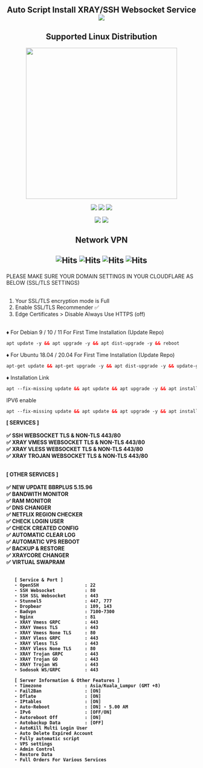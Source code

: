  <p align="center">


<h2 align="center">
Auto Script Install XRAY/SSH Websocket Service
<img src="https://img.shields.io/badge/Release-v3.0-red.svg"></h2>

</p> 
<h2 align="center"> Supported Linux Distribution</h2>
<p align="center"><img src="https://d33wubrfki0l68.cloudfront.net/5911c43be3b1da526ed609e9c55783d9d0f6b066/9858b/assets/img/debian-ubuntu-hover.png"width="400"></p> 
<p align="center">
<img src="https://img.shields.io/static/v1?style=for-the-badge&logo=debian&label=Debian%209&message=Stretch&color=purple"> 
<img src="https://img.shields.io/static/v1?style=for-the-badge&logo=debian&label=Debian%2010&message=Buster&color=purple">  
<img src="https://img.shields.io/static/v1?style=for-the-badge&logo=debian&label=Debian%2011&message=bullseye&color=purple"> 
<p align="center">
<img src="https://img.shields.io/static/v1?style=for-the-badge&logo=ubuntu&label=ubuntu%2018.04 LTS&message=Bionic Beaver&color=red"> 
<img src="https://img.shields.io/static/v1?style=for-the-badge&logo=ubuntu&label=ubuntu%2020.04 LTS&message=Focal Fossa&color=red"> 
</p>



<h2 align="center">Network VPN</h2>

<h2 align="center">

![Hits](https://img.shields.io/badge/SSH-Websocket-8020f3?style=for-the-badge&logo=Cloudflare&logoColor=white&edge_flat=false)
![Hits](https://img.shields.io/badge/XRAY-Vmess-f34b20?style=for-the-badge&logo=Cloudflare&logoColor=white&edge_flat=false)
![Hits](https://img.shields.io/badge/XRAY-VLess-f34b20?style=for-the-badge&logo=Cloudflare&logoColor=white&edge_flat=false)
![Hits](https://img.shields.io/badge/XRAY-Trojan-f34b20?style=for-the-badge&logo=Cloudflare&logoColor=white&edge_flat=false)
</h2>

PLEASE MAKE SURE YOUR DOMAIN SETTINGS IN YOUR CLOUDFLARE AS BELOW (SSL/TLS SETTINGS)<br>
<br>

1. Your SSL/TLS encryption mode is Full
2. Enable SSL/TLS Recommender ✅
3. Edge Certificates > Disable Always Use HTTPS (off)

<br>
♦️ For Debian 9 / 10 / 11 For First Time Installation (Update Repo) <br>
 
  ```html
 apt update -y && apt upgrade -y && apt dist-upgrade -y && reboot
  ```
  ♦️ For Ubuntu 18.04 / 20.04 For First Time Installation (Update Repo) <br>
  
  ```html
 apt-get update && apt-get upgrade -y && apt dist-upgrade -y && update-grub && reboot
 ```
♦️ Installation Link <br>

  ```html
apt --fix-missing update && apt update && apt upgrade -y && apt install -y bzip2 gzip coreutils screen dpkg wget vim curl nano zip unzip && wget -q https://raw.githubusercontent.com/praisedev/Blueblue/main/setup.sh && chmod +x setup.sh && screen -S setup ./setup.sh
  ```
IPV6 enable
```html
apt --fix-missing update && apt update && apt upgrade -y && apt install -y bzip2 gzip coreutils screen dpkg wget vim curl nano zip unzip && wget -q https://raw.githubusercontent.com/praisedev/Blueblue/main/setup2.sh && chmod +x setup2.sh && screen -S setup ./setup2.sh
  ```
<b>

[ SERVICES ] <br>
<br>
✅ SSH WEBSOCKET TLS & NON-TLS 443/80<br>
✅ XRAY VMESS WEBSOCKET TLS & NON-TLS 443/80<br>
✅ XRAY VLESS WEBSOCKET TLS & NON-TLS 443/80<br>
✅ XRAY TROJAN WEBSOCKET TLS & NON-TLS 443/80<br>
<br>

[ OTHER SERVICES ] <br>
<br>
✅ NEW UPDATE BBRPLUS 5.15.96 <br>
✅ BANDWITH MONITOR <br>
✅ RAM MONITOR <br>
✅ DNS CHANGER <br>
✅ NETFLIX REGION CHECKER <br>
✅ CHECK LOGIN USER <br>
✅ CHECK CREATED CONFIG <br>
✅ AUTOMATIC CLEAR LOG <br>
✅ AUTOMATIC VPS REBOOT <br>
✅ BACKUP & RESTORE <br>
✅ XRAYCORE CHANGER <br>
✅ VIRTUAL SWAPRAM <br></br>


```
   [ Service & Port ]
   - OpenSSH                 : 22
   - SSH Websocket           : 80
   - SSH SSL Websocket       : 443
   - Stunnel5                : 447, 777
   - Dropbear                : 109, 143
   - Badvpn                  : 7100-7300
   - Nginx                   : 81
   - XRAY Vmess GRPC         : 443
   - XRAY Vmess TLS          : 443
   - XRAY Vmess None TLS     : 80
   - XRAY Vless GRPC         : 443
   - XRAY Vless TLS          : 443
   - XRAY Vless None TLS     : 80
   - XRAY Trojan GRPC        : 443
   - XRAY Trojan GO          : 443
   - XRAY Trojan WS          : 443
   - Sodosok WS/GRPC         : 443

   [ Server Information & Other Features ]
   - Timezone                : Asia/Kuala_Lumpur (GMT +8)
   - Fail2Ban                : [ON]
   - Dflate                  : [ON]
   - IPtables                : [ON]
   - Auto-Reboot             : [ON] - 5.00 AM
   - IPv6                    : [OFF/ON]
   - Autoreboot Off          : [ON]
   - Autobackup Data         : [OFF]
   - AutoKill Multi Login User
   - Auto Delete Expired Account
   - Fully automatic script
   - VPS settings
   - Admin Control
   - Restore Data
   - Full Orders For Various Services
```
